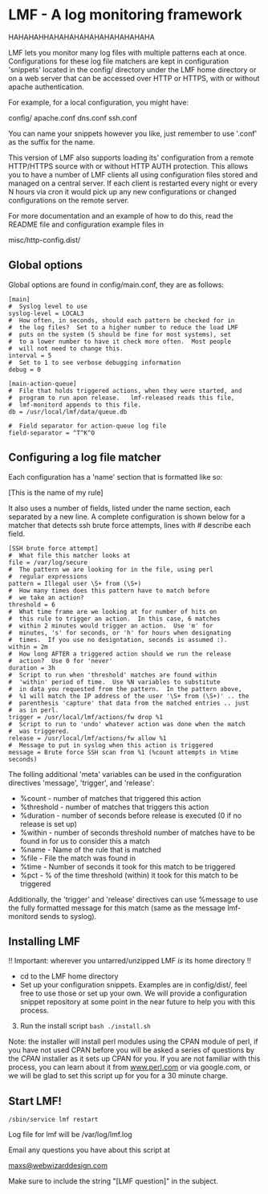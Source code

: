 # LMF - A log monitoring framework

HAHAHAHHAHAHAHAHAHAHAHAHAHAHA

LMF lets you monitor many log files with multiple patterns each at
once.  Configurations for these log file matchers are kept in 
configuration 'snippets' located in the config/ directory under the
LMF home directory or on a web server that can be accessed over HTTP
or HTTPS, with or without apache authentication.

For example, for a local configuration, you might have:

config/
   apache.conf
   dns.conf
   ssh.conf

You can name your snippets however you like, just remember to use
'.conf' as the suffix for the name.

This version of LMF also supports loading its' configuration from a
remote HTTP/HTTPS source with or without HTTP AUTH protection.  This
allows you to have a number of LMF clients all using configuration
files stored and managed on a central server.  If each client is
restarted every night or every N hours via cron it would pick up
any new configurations or changed configurations on the remote server.

For more documentation and an example of how to do this, read the
README file and configuration example files in

misc/http-config.dist/

## Global options

Global options are found in config/main.conf, they are as follows:

```
[main]
#  Syslog level to use
syslog-level = LOCAL3
#  How often, in seconds, should each pattern be checked for in
#  the log files?  Set to a higher number to reduce the load LMF
#  puts on the system (5 should be fine for most systems), set
#  to a lower number to have it check more often.  Most people
#  will not need to change this.
interval = 5
#  Set to 1 to see verbose debugging information
debug = 0

[main-action-queue]
#  File that holds triggered actions, when they were started, and
#  program to run apon release.   lmf-released reads this file,
#  lmf-monitord appends to this file.
db = /usr/local/lmf/data/queue.db

#  Field separator for action-queue log file
field-separator = ^T^K^O
```

## Configuring a log file matcher

Each configuration has a 'name' section that is formatted like so:

[This is the name of my rule]

It also uses a number of fields, listed under the name section,
each separated by a new line.  A complete configuration is shown
below for a matcher that detects ssh brute force attempts, lines
with # describe each field.

```
[SSH brute force attempt]
#  What file this matcher looks at
file = /var/log/secure
#  The pattern we are looking for in the file, using perl
#  regular expressions
pattern = Illegal user \S+ from (\S+)
#  How many times does this pattern have to match before
#  we take an action?
threshold = 6
#  What time frame are we looking at for number of hits on
#  this rule to trigger an action.  In this case, 6 matches
#  within 2 minutes would trigger an action.  Use 'm' for
#  minutes, 's' for seconds, or 'h' for hours when designating
#  times.  If you use no designtation, seconds is assumed :).
within = 2m
#  How long AFTER a triggered action should we run the release
#  action?  Use 0 for 'never'
duration = 3h
#  Script to run when 'threshold' matches are found within 
#  'within' period of time.  Use %N variables to substitute
#  in data you requested from the pattern.  In the pattern above,
#  %1 will match the IP address of the user '\S+ from (\S+)' .. the
#  parenthesis 'capture' that data from the matched entries .. just
#  as in perl.
trigger = /usr/local/lmf/actions/fw drop %1
#  Script to run to 'undo' whatever action was done when the match
#  was triggered.
release = /usr/local/lmf/actions/fw allow %1
#  Message to put in syslog when this action is triggered 
message = Brute force SSH scan from %1 (%count attempts in %time seconds)
```

The folling additional 'meta' variables can be used in the configuration
directives 'message', 'trigger', and 'release':
* %count - number of matches that triggered this action
* %threshold - number of matches that triggers this action
* %duration - number of seconds before release is executed
             (0 if no release is set up)
* %within - number of seconds threshold number of matches have
               to be found in for us to consider this a match
* %name - Name of the rule that is matched
* %file - File the match was found in
* %time - Number of seconds it took for this match to be triggered
* %pct - % of the time threshold (within) it took for this match
         to be triggered

Additionally, the 'trigger' and 'release' directives can use %message
to use the fully formatted message for this match (same as the message
lmf-monitord sends to syslog).

## Installing LMF

!! Important: wherever you untarred/unzipped LMF *is* its home directory !!

* cd to the LMF home directory
* Set up your configuration snippets.  Examples are in config/dist/, feel free to use those or set up your own.  We will provide a configuration snippet repository at some point in the near future to help you with this process.
3) Run the install script ```bash ./install.sh```

Note: the installer will install perl modules using the CPAN module of
perl, if you have not used CPAN before you will be asked a series of
questions by the *CPAN* installer as it sets up CPAN for you.  If you
are not familiar with this process, you can learn about it from
www.perl.com or via google.com, or we will be glad to set this script
up for you for a 30 minute charge.

## Start LMF!

```
/sbin/service lmf restart
```

Log file for lmf will be /var/log/lmf.log

Email any questions you have about this script at

maxs@webwizarddesign.com

Make sure to include the string "[LMF question]" in the subject.
